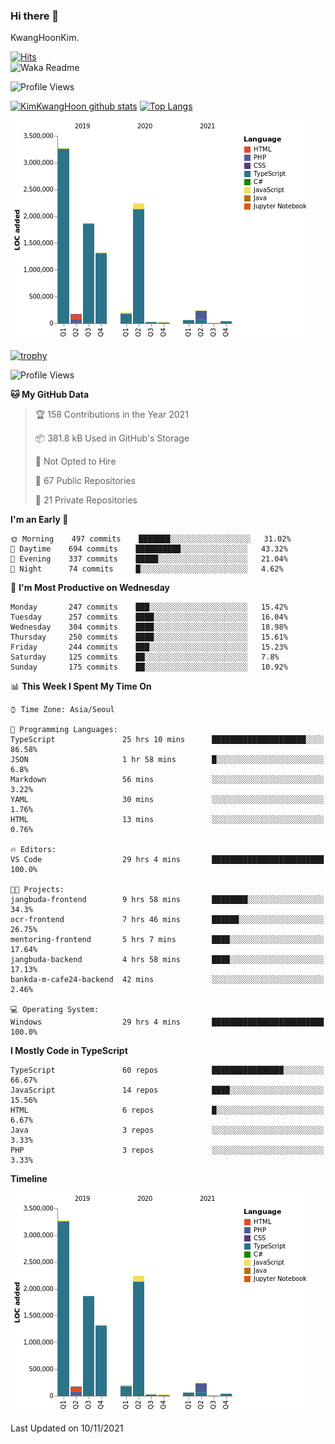 ### Hi there 👋

KwangHoonKim.

[![Hits](https://hits.seeyoufarm.com/api/count/incr/badge.svg?url=https%3A%2F%2Fgithub.com%2Frhkdgns95)](https://hits.seeyoufarm.com)  
![Waka Readme](https://github.com/rhkdgns95/rhkdgns95/workflows/Waka%20Readme/badge.svg)

![Profile Views](http://img.shields.io/badge/Profile%20Views-0-blue)

[![KimKwangHoon github stats](https://github-readme-stats.vercel.app/api?username=rhkdgns95&show_icons=true)](https://github.com/rhkdgns95/github-readme-stats)   [![Top Langs](https://github-readme-stats.vercel.app/api/top-langs/?username=rhkdgns95&layout=compact)](https://github.com/rhkdgns95/github-readme-stats)   


![Chart not found](https://raw.githubusercontent.com/rhkdgns95/rhkdgns95/master/charts/bar_graph.png) 

[![trophy](https://github-profile-trophy.vercel.app/?username=rhkdgns95)](https://github.com/rhkdgns95/github-profile-trophy)

<!--START_SECTION:waka-->
![Profile Views](http://img.shields.io/badge/Profile%20Views-5-blue)

**🐱 My GitHub Data** 

> 🏆 158 Contributions in the Year 2021
 > 
> 📦 381.8 kB Used in GitHub's Storage 
 > 
> 🚫 Not Opted to Hire
 > 
> 📜 67 Public Repositories 
 > 
> 🔑 21 Private Repositories  
 > 
**I'm an Early 🐤** 

```text
🌞 Morning    497 commits    ███████░░░░░░░░░░░░░░░░░░   31.02% 
🌆 Daytime    694 commits    ██████████░░░░░░░░░░░░░░░   43.32% 
🌃 Evening    337 commits    █████░░░░░░░░░░░░░░░░░░░░   21.04% 
🌙 Night      74 commits     █░░░░░░░░░░░░░░░░░░░░░░░░   4.62%

```
📅 **I'm Most Productive on Wednesday** 

```text
Monday       247 commits    ███░░░░░░░░░░░░░░░░░░░░░░   15.42% 
Tuesday      257 commits    ████░░░░░░░░░░░░░░░░░░░░░   16.04% 
Wednesday    304 commits    ████░░░░░░░░░░░░░░░░░░░░░   18.98% 
Thursday     250 commits    ████░░░░░░░░░░░░░░░░░░░░░   15.61% 
Friday       244 commits    ███░░░░░░░░░░░░░░░░░░░░░░   15.23% 
Saturday     125 commits    ██░░░░░░░░░░░░░░░░░░░░░░░   7.8% 
Sunday       175 commits    ██░░░░░░░░░░░░░░░░░░░░░░░   10.92%

```


📊 **This Week I Spent My Time On** 

```text
⌚︎ Time Zone: Asia/Seoul

💬 Programming Languages: 
TypeScript               25 hrs 10 mins      █████████████████████░░░░   86.58% 
JSON                     1 hr 58 mins        █░░░░░░░░░░░░░░░░░░░░░░░░   6.8% 
Markdown                 56 mins             ░░░░░░░░░░░░░░░░░░░░░░░░░   3.22% 
YAML                     30 mins             ░░░░░░░░░░░░░░░░░░░░░░░░░   1.76% 
HTML                     13 mins             ░░░░░░░░░░░░░░░░░░░░░░░░░   0.76%

🔥 Editors: 
VS Code                  29 hrs 4 mins       █████████████████████████   100.0%

🐱‍💻 Projects: 
jangbuda-frontend        9 hrs 58 mins       ████████░░░░░░░░░░░░░░░░░   34.3% 
ocr-frontend             7 hrs 46 mins       ██████░░░░░░░░░░░░░░░░░░░   26.75% 
mentoring-frontend       5 hrs 7 mins        ████░░░░░░░░░░░░░░░░░░░░░   17.64% 
jangbuda-backend         4 hrs 58 mins       ████░░░░░░░░░░░░░░░░░░░░░   17.13% 
bankda-m-cafe24-backend  42 mins             ░░░░░░░░░░░░░░░░░░░░░░░░░   2.46%

💻 Operating System: 
Windows                  29 hrs 4 mins       █████████████████████████   100.0%

```

**I Mostly Code in TypeScript** 

```text
TypeScript               60 repos            ████████████████░░░░░░░░░   66.67% 
JavaScript               14 repos            ████░░░░░░░░░░░░░░░░░░░░░   15.56% 
HTML                     6 repos             █░░░░░░░░░░░░░░░░░░░░░░░░   6.67% 
Java                     3 repos             ░░░░░░░░░░░░░░░░░░░░░░░░░   3.33% 
PHP                      3 repos             ░░░░░░░░░░░░░░░░░░░░░░░░░   3.33%

```


**Timeline**

![Chart not found](https://raw.githubusercontent.com/rhkdgns95/rhkdgns95/master/charts/bar_graph.png) 


 Last Updated on 10/11/2021
<!--END_SECTION:waka-->

